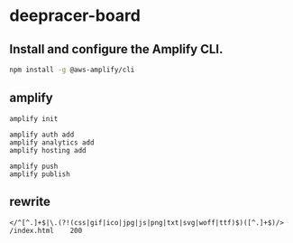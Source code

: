 # deepracer-board

## Install and configure the Amplify CLI.

```bash
npm install -g @aws-amplify/cli
```

## amplify

```
amplify init

amplify auth add
amplify analytics add
amplify hosting add

amplify push
amplify publish

```

## rewrite

```
</^[^.]+$|\.(?!(css|gif|ico|jpg|js|png|txt|svg|woff|ttf)$)([^.]+$)/>    /index.html    200
```
